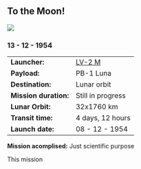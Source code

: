 ## To the Moon!

![](.png)
### 13 - 12 - 1954

|          |                |
|----------|----------------|
| **Launcher:** | [LV-2 M](../lvs/lv2-m) |
| **Payload:** | PB-1 Luna |
| **Destination:** | Lunar orbit |
| **Mission duration:** | Still in progress |
| **Lunar Orbit:**| 32x1760 km |
| **Transit time:**| 4 days, 12 hours |
| **Launch date:**| 08 - 12 - 1954 |


**Mission acomplised:** Just scientific purpose

This mission 

